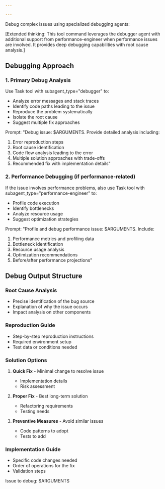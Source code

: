 ```yaml
---

---
```


Debug complex issues using specialized debugging agents:

[Extended thinking: This tool command leverages the debugger agent with additional support from performance-engineer when performance issues are involved. It provides deep debugging capabilities with root cause analysis.]

## Debugging Approach

### 1. Primary Debug Analysis
Use Task tool with subagent_type="debugger" to:
- Analyze error messages and stack traces
- Identify code paths leading to the issue
- Reproduce the problem systematically
- Isolate the root cause
- Suggest multiple fix approaches

Prompt: "Debug issue: $ARGUMENTS. Provide detailed analysis including:
1. Error reproduction steps
2. Root cause identification
3. Code flow analysis leading to the error
4. Multiple solution approaches with trade-offs
5. Recommended fix with implementation details"

### 2. Performance Debugging (if performance-related)
If the issue involves performance problems, also use Task tool with subagent_type="performance-engineer" to:
- Profile code execution
- Identify bottlenecks
- Analyze resource usage
- Suggest optimization strategies

Prompt: "Profile and debug performance issue: $ARGUMENTS. Include:
1. Performance metrics and profiling data
2. Bottleneck identification
3. Resource usage analysis
4. Optimization recommendations
5. Before/after performance projections"

## Debug Output Structure

### Root Cause Analysis
- Precise identification of the bug source
- Explanation of why the issue occurs
- Impact analysis on other components

### Reproduction Guide
- Step-by-step reproduction instructions
- Required environment setup
- Test data or conditions needed

### Solution Options
1. **Quick Fix** - Minimal change to resolve issue
   - Implementation details
   - Risk assessment
   
2. **Proper Fix** - Best long-term solution
   - Refactoring requirements
   - Testing needs
   
3. **Preventive Measures** - Avoid similar issues
   - Code patterns to adopt
   - Tests to add

### Implementation Guide
- Specific code changes needed
- Order of operations for the fix
- Validation steps

Issue to debug: $ARGUMENTS